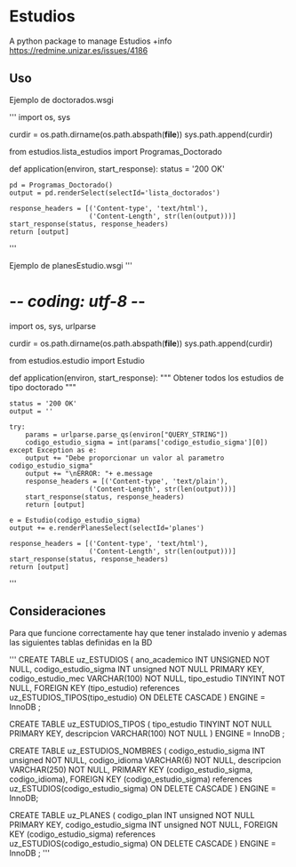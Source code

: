 # Estudios

A python package to manage Estudios
+info https://redmine.unizar.es/issues/4186

## Uso

Ejemplo de doctorados.wsgi

'''
import os, sys

curdir = os.path.dirname(os.path.abspath(__file__))
sys.path.append(curdir)

from estudios.lista_estudios import Programas_Doctorado

def application(environ, start_response):
    status = '200 OK'

    pd = Programas_Doctorado()
    output = pd.renderSelect(selectId='lista_doctorados')

    response_headers = [('Content-type', 'text/html'),
                        ('Content-Length', str(len(output)))]
    start_response(status, response_headers)
    return [output]
'''

Ejemplo de planesEstudio.wsgi
'''
# -*- coding: utf-8 -*-

import os, sys, urlparse

curdir = os.path.dirname(os.path.abspath(__file__))
sys.path.append(curdir)

from estudios.estudio import Estudio

def application(environ, start_response):
    """ Obtener todos los estudios de tipo doctorado """

    status = '200 OK'
    output = ''

    try:
        params = urlparse.parse_qs(environ["QUERY_STRING"])
        codigo_estudio_sigma = int(params['codigo_estudio_sigma'][0])
    except Exception as e:
        output += "Debe proporcionar un valor al parametro codigo_estudio_sigma"
        output += "\nERROR: "+ e.message
        response_headers = [('Content-type', 'text/plain'),
                        ('Content-Length', str(len(output)))]
        start_response(status, response_headers)
        return [output]

    e = Estudio(codigo_estudio_sigma)
    output += e.renderPlanesSelect(selectId='planes')

    response_headers = [('Content-type', 'text/html'),
                        ('Content-Length', str(len(output)))]
    start_response(status, response_headers)
    return [output]
'''

## Consideraciones

Para que funcione correctamente hay que tener instalado invenio y ademas las siguientes tablas definidas en la BD

'''
CREATE TABLE uz_ESTUDIOS (
    ano_academico INT UNSIGNED NOT NULL,
    codigo_estudio_sigma INT unsigned NOT NULL PRIMARY KEY,
    codigo_estudio_mec VARCHAR(100) NOT NULL,
    tipo_estudio TINYINT NOT NULL,
    FOREIGN KEY (tipo_estudio) references uz_ESTUDIOS_TIPOS(tipo_estudio) ON DELETE CASCADE
) ENGINE = InnoDB ;

CREATE TABLE uz_ESTUDIOS_TIPOS (
    tipo_estudio TINYINT NOT NULL PRIMARY KEY,
    descripcion VARCHAR(100) NOT NULL
) ENGINE = InnoDB ;

CREATE TABLE uz_ESTUDIOS_NOMBRES (
    codigo_estudio_sigma INT unsigned NOT NULL,
    codigo_idioma VARCHAR(6) NOT NULL,
    descripcion VARCHAR(250) NOT NULL,
    PRIMARY KEY (codigo_estudio_sigma, codigo_idioma),
    FOREIGN KEY (codigo_estudio_sigma) references uz_ESTUDIOS(codigo_estudio_sigma) ON DELETE CASCADE
) ENGINE = InnoDB;

CREATE TABLE uz_PLANES (
    codigo_plan INT unsigned NOT NULL PRIMARY KEY,
    codigo_estudio_sigma INT unsigned NOT NULL,
    FOREIGN KEY (codigo_estudio_sigma) references uz_ESTUDIOS(codigo_estudio_sigma) ON DELETE CASCADE
) ENGINE = InnoDB ;
'''
